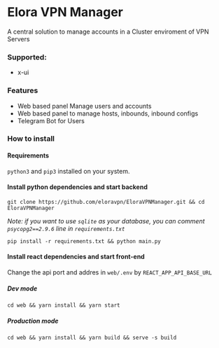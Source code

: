 # Elora VPN Manager
A central solution to manage accounts in a Cluster enviroment of VPN Servers

### Supported:
- x-ui

### Features
- Web based panel Manage users and accounts
- Web based panel to manage hosts, inbounds, inbound configs
- Telegram Bot for Users

### How to install
#### Requirements
``python3`` and ``pip3`` installed on your system.

#### Install python dependencies and start backend

`git clone https://github.com/eloravpn/EloraVPNManager.git && cd EloraVPNManager`

*Note: if you want to use `sqlite` as your database, you can comment `psycopg2==2.9.6` line in `requirements.txt`*

`pip install -r requirements.txt && python main.py`

#### Install react dependencies and start front-end

Change the api port and addres in `web/.env` by `REACT_APP_API_BASE_URL`

##### Dev mode

`cd web && yarn install && yarn start`

##### Production mode

`cd web && yarn install && yarn build && serve -s build`



